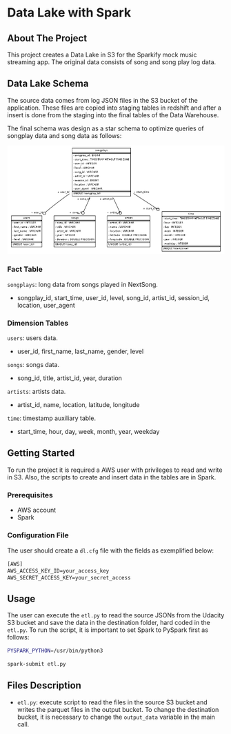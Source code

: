 # Data Lake with Spark

## About The Project

This project creates a Data Lake in S3 for the Sparkify mock music streaming app. The original data consists of song and song play log data.

## Data Lake Schema

The source data comes from log JSON files in the S3 bucket of the application. These files are copied into staging tables in redshift and after a insert is done from the staging into the final tables of the Data Warehouse. 

The final schema was design as a star schema to optimize queries of songplay data and song data as follows:

!["sparkifydb_erd"](images/sparkifydb_erd.png)

### Fact Table
`songplays`: long data from songs played in NextSong.
 - songplay_id, start_time, user_id, level, song_id, artist_id, session_id, location, user_agent

### Dimension Tables
`users`: users data.
- user_id, first_name, last_name, gender, level

`songs`: songs data.
- song_id, title, artist_id, year, duration

`artists`: artists data.
- artist_id, name, location, latitude, longitude

`time`: timestamp auxiliary table. 
- start_time, hour, day, week, month, year, weekday

## Getting Started

To run the project it is required a AWS user with privileges to read and write in S3. Also, the scripts to create and insert data in the tables are in Spark.

### Prerequisites

* AWS account
* Spark

### Configuration File

The user should create a `dl.cfg` file with the fields as exemplified below:

```
[AWS]
AWS_ACCESS_KEY_ID=your_access_key
AWS_SECRET_ACCESS_KEY=your_secret_access
```

## Usage

The user can execute the `etl.py` to read the source JSONs from the Udacity S3 bucket and save the data in the destination folder, hard coded in the `etl.py`. To run the script, it is important to set Spark to PySpark first as follows:

 ```sh
 PYSPARK_PYTHON=/usr/bin/python3
 ```
 ```sh
 spark-submit etl.py
 ```

## Files Description

- `etl.py`: execute script to read the files in the source S3 bucket and writes the parquet files in the output bucket. To change the destination bucket, it is necessary to change the `output_data` variable in the main call.
